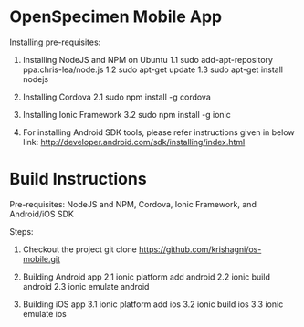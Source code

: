 OpenSpecimen Mobile App
=======================

Installing pre-requisites:

1. Installing NodeJS and NPM on Ubuntu
   1.1 sudo add-apt-repository ppa:chris-lea/node.js
   1.2 sudo apt-get update
   1.3 sudo apt-get install nodejs
   
2. Installing Cordova
   2.1 sudo npm install -g cordova
   
3. Installing Ionic Framework
   3.2 sudo npm install -g ionic

4. For installing Android SDK tools, please refer instructions given in below link:
   http://developer.android.com/sdk/installing/index.html
  

Build Instructions
==================

Pre-requisites: NodeJS and NPM, Cordova, Ionic Framework, and Android/iOS SDK

Steps:

1. Checkout the project
   git clone https://github.com/krishagni/os-mobile.git
   
2. Building Android app
   2.1 ionic platform add android
   2.2 ionic build android
   2.3 ionic emulate android

3. Building iOS app
   3.1 ionic platform add ios
   3.2 ionic build ios
   3.3 ionic emulate ios
